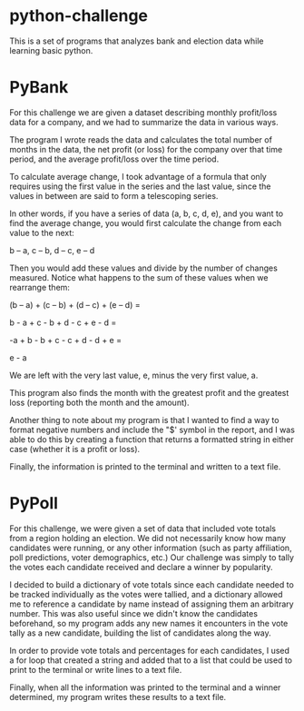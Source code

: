 # python-challenge
This is a set of programs that analyzes bank and election data while learning basic python.

PyBank
======


For this challenge we are given a dataset describing monthly profit/loss data for a company, and we had to summarize the data in various ways.

The program I wrote reads the data and calculates the total number of months in the data, the net profit (or loss) for the company over that time period, and the average profit/loss over the time period.

To calculate average change, I took advantage of a formula that only requires using the first value in the series and the last value, since the values in between are said to form a telescoping series.

In other words, if you have a series of data (a, b, c, d, e), and you want to find the average change, you would first calculate the change from each value to the next:

b – a, c – b, d – c, e – d

Then you would add these values and divide by the number of changes measured. Notice what happens to the sum of these values when we rearrange them:

(b – a) + (c – b) + (d – c) + (e – d) =

b - a + c - b + d - c + e - d =

-a + b - b + c - c + d - d + e =

e - a

We are left with the very last value, e, minus the very first value, a.


This program also finds the month with the greatest profit and the greatest loss (reporting both the month and the amount).


Another thing to note about my program is that I wanted to find a way to format negative numbers and include the "$' symbol in the report, and I was able to do this by creating a function that returns a formatted string in either case (whether it is a profit or loss).


Finally, the information is printed to the terminal and written to a text file.


PyPoll
======


For this challenge, we were given a set of data that included vote totals from a region holding an election. We did not necessarily know how many candidates were running, or any other information (such as party affiliation, poll predictions, voter demographics, etc.) Our challenge was simply to tally the votes each candidate received and declare a winner by popularity.

I decided to build a dictionary of vote totals since each candidate needed to be tracked individually as the votes were tallied, and a dictionary allowed me to reference a candidate by name instead of assigning them an arbitrary number. This was also useful since we didn't know the candidates beforehand, so my program adds any new names it encounters in the vote tally as a new candidate, building the list of candidates along the way.

In order to provide vote totals and percentages for each candidates, I used a for loop that created a string and added that to a list that could be used to print to the terminal or write lines to a text file.

Finally, when all the information was printed to the terminal and a winner determined, my program writes these results to a text file.
